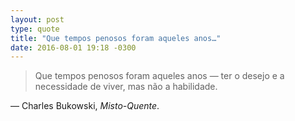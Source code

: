 ```yaml
---
layout: post
type: quote
title: "Que tempos penosos foram aqueles anos…"
date: 2016-08-01 19:18 -0300
---
```

>Que tempos penosos foram aqueles anos — ter o desejo e a necessidade de viver, mas não a habilidade.

— Charles Bukowski, _Misto-Quente_.
